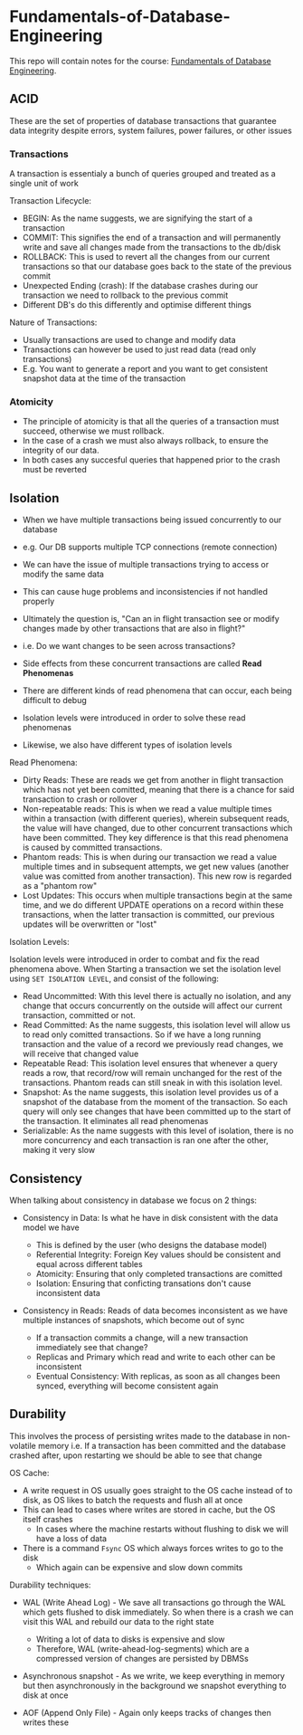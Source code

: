 # Fundamentals-of-Database-Engineering

This repo will contain notes for the course: [Fundamentals of Database Engineering](https://www.udemy.com/course/database-engines-crash-course/learn/lecture/28927754#overview).<br/>

## ACID

These are the set of properties of database transactions that guarantee data integrity despite errors, system failures, power failures, or other issues

### Transactions

A transaction is essentialy a bunch of queries grouped and treated as a single unit of work

Transaction Lifecycle:

- BEGIN: As the name suggests, we are signifying the start of a transaction
- COMMIT: This signifies the end of a transaction and will permanently write and save all changes made from the transactions to the db/disk
- ROLLBACK: This is used to revert all the changes from our current transactions so that our database goes back to the state of the previous commit
- Unexpected Ending (crash): If the database crashes during our transaction we need to rollback to the previous commit
- Different DB's do this differently and optimise different things

Nature of Transactions:

- Usually transactions are used to change and modify data
- Transactions can however be used to just read data (read only transactions)
- E.g. You want to generate a report and you want to get consistent snapshot data at the time of the transaction

### Atomicity

- The principle of atomicity is that all the queries of a transaction must succeed, otherwise we must rollback.
- In the case of a crash we must also always rollback, to ensure the integrity of our data.
- In both cases any succesful queries that happened prior to the crash must be reverted

## Isolation

- When we have multiple transactions being issued concurrently to our database
- e.g. Our DB supports multiple TCP connections (remote connection)
- We can have the issue of multiple transactions trying to access or modify the same data
- This can cause huge problems and inconsistencies if not handled properly
- Ultimately the question is, "Can an in flight transaction see or modify changes made by other transactions that are also in flight?"
- i.e. Do we want changes to be seen across transactions?

- Side effects from these concurrent transactions are called **Read Phenomenas**
- There are different kinds of read phenomena that can occur, each being difficult to debug
- Isolation levels were introduced in order to solve these read phenomenas
- Likewise, we also have different types of isolation levels

Read Phenomena:

- Dirty Reads: These are reads we get from another in flight transaction which has not yet been comitted, meaning that there is a chance for said transaction to crash or rollover
- Non-repeatable reads: This is when we read a value multiple times within a transaction (with different queries), wherein subsequent reads, the value will have changed, due to other concurrent transactions which have been committed. They key difference is that this read phenomena is caused by committed transactions.
- Phantom reads: This is when during our transaction we read a value multiple times and in subsequent attempts, we get new values (another value was comitted from another transaction). This new row is regarded as a "phantom row"
- Lost Updates: This occurs when multiple transactions begin at the same time, and we do different UPDATE operations on a record within these transactions, when the latter transaction is committed, our previous updates will be overwritten or "lost"

Isolation Levels:

Isolation levels were introduced in order to combat and fix the read phenomena above.
When Starting a transaction we set the isolation level using `SET ISOLATION LEVEL`, and consist of the following:

- Read Uncommitted: With this level there is actually no isolation, and any change that occurs concurrently on the outside will affect our current transaction, committed or not.
- Read Committed: As the name suggests, this isolation level will allow us to read only comitted transactions. So if we have a long running transaction and the value of a record we previously read changes, we will receive that changed value
- Repeatable Read: This isolation level ensures that whenever a query reads a row, that record/row will remain unchanged for the rest of the transactions. Phantom reads can still sneak in with this isolation level.
- Snapshot: As the name suggests, this isolation level provides us of a snapshot of the database from the moment of the transaction. So each query will only see changes that have been committed up to the start of the transaction. It eliminates all read phenomenas
- Serializable: As the name suggests with this level of isolation, there is no more concurrency and each transaction is ran one after the other, making it very slow

## Consistency

When talking about consistency in database we focus on 2 things:

- Consistency in Data: Is what he have in disk consistent with the data model we have

  - This is defined by the user (who designs the database model)
  - Referential Integrity: Foreign Key values should be consistent and equal across different tables
  - Atomicity: Ensuring that only completed transactions are comitted
  - Isolation: Ensuring that conficting transations don't cause inconsistent data

- Consistency in Reads: Reads of data becomes inconsistent as we have multiple instances of snapshots, which become out of sync
  - If a transaction commits a change, will a new transaction immediately see that change?
  - Replicas and Primary which read and write to each other can be inconsistent
  - Eventual Consistency: With replicas, as soon as all changes been synced, everything will become consistent again

## Durability

This involves the process of persisting writes made to the database in non-volatile memory
i.e. If a transaction has been committed and the database crashed after, upon restarting we should be able to see that change

OS Cache:

- A write request in OS usually goes straight to the OS cache instead of to disk, as OS likes to batch the requests and flush all at once
- This can lead to cases where writes are stored in cache, but the OS itself crashes
  - In cases where the machine restarts without flushing to disk we will have a loss of data
- There is a command `Fsync` OS which always forces writes to go to the disk
  - Which again can be expensive and slow down commits

Durability techniques:

- WAL (Write Ahead Log) - We save all transactions go through the WAL which gets flushed to disk immediately. So when there is a crash we can visit this WAL and rebuild our data to the right state

  - Writing a lot of data to disks is expensive and slow
  - Therefore, WAL (write-ahead-log-segments) which are a compressed version of changes are persisted by DBMSs

- Asynchronous snapshot - As we write, we keep everything in memory but then asynchronously in the background we snapshot everything to disk at once
- AOF (Append Only File) - Again only keeps tracks of changes then writes these
